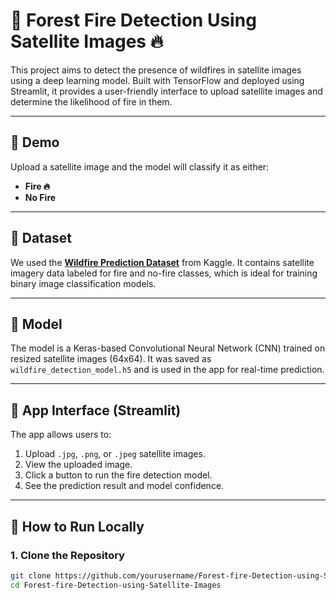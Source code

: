 # 🌲 Forest Fire Detection Using Satellite Images 🔥

This project aims to detect the presence of wildfires in satellite images using a deep learning model. Built with TensorFlow and deployed using Streamlit, it provides a user-friendly interface to upload satellite images and determine the likelihood of fire in them.

---

## 🚀 Demo

Upload a satellite image and the model will classify it as either:

- **Fire 🔥**
- **No Fire**

---

## 📂 Dataset

We used the **[Wildfire Prediction Dataset](https://www.kaggle.com/datasets/abdelghaniaaba/wildfire-prediction-dataset)** from Kaggle. It contains satellite imagery data labeled for fire and no-fire classes, which is ideal for training binary image classification models.

---

## 🧠 Model

The model is a Keras-based Convolutional Neural Network (CNN) trained on resized satellite images (64x64). It was saved as `wildfire_detection_model.h5` and is used in the app for real-time prediction.

---

## 📱 App Interface (Streamlit)

The app allows users to:
1. Upload `.jpg`, `.png`, or `.jpeg` satellite images.
2. View the uploaded image.
3. Click a button to run the fire detection model.
4. See the prediction result and model confidence.

---

## 🔧 How to Run Locally

### 1. Clone the Repository

```bash
git clone https://github.com/yourusername/Forest-fire-Detection-using-Satellite-Images.git
cd Forest-fire-Detection-using-Satellite-Images
